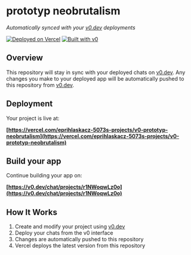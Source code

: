# prototyp neobrutalism

*Automatically synced with your [v0.dev](https://v0.dev) deployments*

[![Deployed on Vercel](https://img.shields.io/badge/Deployed%20on-Vercel-black?style=for-the-badge&logo=vercel)](https://vercel.com/eprihlaskacz-5073s-projects/v0-prototyp-neobrutalism)
[![Built with v0](https://img.shields.io/badge/Built%20with-v0.dev-black?style=for-the-badge)](https://v0.dev/chat/projects/r1NWoqwLz0o)

## Overview

This repository will stay in sync with your deployed chats on [v0.dev](https://v0.dev).
Any changes you make to your deployed app will be automatically pushed to this repository from [v0.dev](https://v0.dev).

## Deployment

Your project is live at:

**[https://vercel.com/eprihlaskacz-5073s-projects/v0-prototyp-neobrutalism](https://vercel.com/eprihlaskacz-5073s-projects/v0-prototyp-neobrutalism)**

## Build your app

Continue building your app on:

**[https://v0.dev/chat/projects/r1NWoqwLz0o](https://v0.dev/chat/projects/r1NWoqwLz0o)**

## How It Works

1. Create and modify your project using [v0.dev](https://v0.dev)
2. Deploy your chats from the v0 interface
3. Changes are automatically pushed to this repository
4. Vercel deploys the latest version from this repository